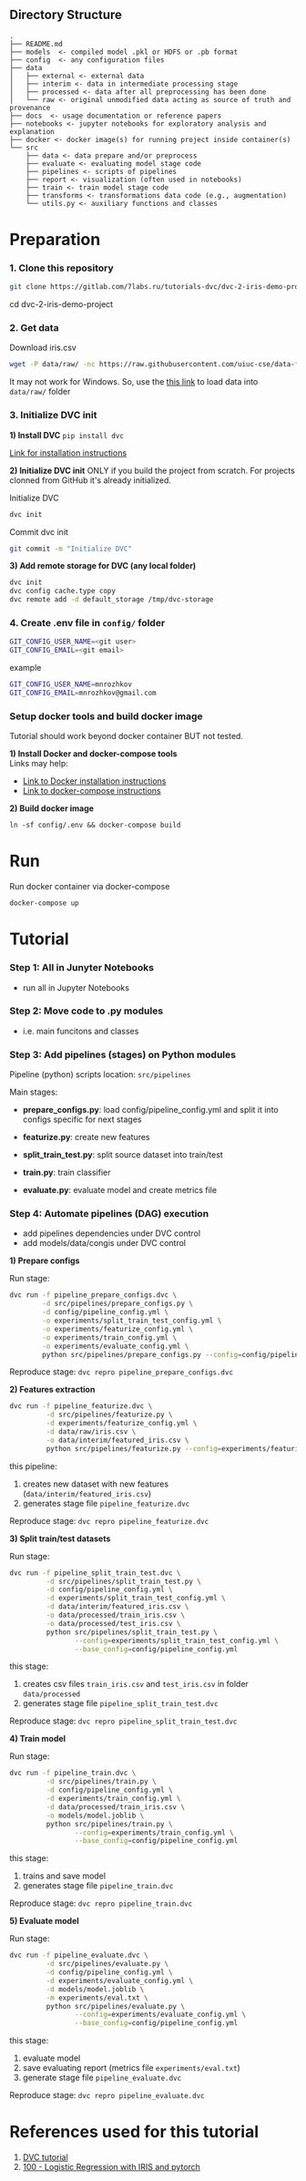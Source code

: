 Directory Structure
--------------------

    .
    ├── README.md
    ├── models  <- compiled model .pkl or HDFS or .pb format
    ├── config  <- any configuration files
    ├── data
    │   ├── external <- external data
    │   ├── interim <- data in intermediate processing stage
    │   ├── processed <- data after all preprocessing has been done
    │   └── raw <- original unmodified data acting as source of truth and provenance
    ├── docs  <- usage documentation or reference papers
    ├── notebooks <- jupyter notebooks for exploratory analysis and explanation 
    ├── docker <- docker image(s) for running project inside container(s)
    └── src
        ├── data <- data prepare and/or preprocess
        ├── evaluate <- evaluating model stage code 
        ├── pipelines <- scripts of pipelines
        ├── report <- visualization (often used in notebooks)
        ├── train <- train model stage code
        ├── transforms <- transformations data code (e.g., augmentation) 
        └── utils.py <- auxiliary functions and classes
        

# Preparation

### 1. Clone this repository

```bash
git clone https://gitlab.com/7labs.ru/tutorials-dvc/dvc-2-iris-demo-project.git
```

cd dvc-2-iris-demo-project

### 2. Get data

Download iris.csv

```bash
wget -P data/raw/ -nc https://raw.githubusercontent.com/uiuc-cse/data-fa14/gh-pages/data/iris.csv
```         

It may not work for Windows. So, use the [this link](https://raw.githubusercontent.com/uiuc-cse/data-fa14/gh-pages/data/iris.csv) 
to load data into `data/raw/` folder


### 3. Initialize DVC init 

__1) Install DVC__ 
`pip install dvc`

[Link for installation instructions](https://dvc.org/doc/get-started/install)

__2) Initialize DVC init__
ONLY if you build the project from scratch. For projects clonned from GitHub it's already initialized.

Initialize DVC 
```bash
dvc init
```

Commit dvc init

```bash
git commit -m "Initialize DVC"
``` 

__3) Add remote storage for DVC (any local folder)__
```bash
dvc init
dvc config cache.type copy
dvc remote add -d default_storage /tmp/dvc-storage
```

### 4. Create .env file in `config/` folder 
```bash
GIT_CONFIG_USER_NAME=<git user>
GIT_CONFIG_EMAIL=<git email>
```
   
example

```bash
GIT_CONFIG_USER_NAME=mnrozhkov
GIT_CONFIG_EMAIL=mnrozhkov@gmail.com
```
    
### Setup docker tools and build docker image 
Tutorial should work beyond docker container BUT not tested. 

__1) Install Docker and docker-compose tools__  
Links may help:

* [Link to Docker installation instructions](https://docs.docker.com/install/)
* [Link to docker-compose instructions](https://docs.docker.com/compose/install/)

__2) Build docker image__

    ln -sf config/.env && docker-compose build
  
# Run     
    
Run docker container via docker-compose  

    docker-compose up

# Tutorial 
    
### Step 1: All in Junyter Notebooks 
- run all in Jupyter Notebooks

### Step 2: Move code to .py modules
- i.e. main funcitons and classes 


### Step 3: Add pipelines (stages) on Python modules

Pipeline (python) scripts location: `src/pipelines`

Main stages:

* __prepare_configs.py__: load config/pipeline_config.yml and split it into configs specific for next stages

* __featurize.py__: create new features

* __split_train_test.py__: split source dataset into train/test

* __train.py__: train classifier 

* __evaluate.py__: evaluate model and create metrics file

    
### Step 4: Automate pipelines (DAG) execution  
- add pipelines dependencies under DVC control
- add models/data/congis under DVC control

__1) Prepare configs__

Run stage:
```bash
dvc run -f pipeline_prepare_configs.dvc \
        -d src/pipelines/prepare_configs.py \
        -d config/pipeline_config.yml \
        -o experiments/split_train_test_config.yml \
        -o experiments/featurize_config.yml \
        -o experiments/train_config.yml \
        -o experiments/evaluate_config.yml \
        python src/pipelines/prepare_configs.py --config=config/pipeline_config.yml
```

Reproduce stage: `dvc repro pipeline_prepare_configs.dvc`


__2) Features extraction__

```bash
dvc run -f pipeline_featurize.dvc \
         -d src/pipelines/featurize.py \
         -d experiments/featurize_config.yml \
         -d data/raw/iris.csv \
         -o data/interim/featured_iris.csv \
         python src/pipelines/featurize.py --config=experiments/featurize_config.yml
```


this pipeline:
1) creates new dataset with new features (`data/interim/featured_iris.csv`)
2) generates stage file `pipeline_featurize.dvc`

Reproduce stage: `dvc repro pipeline_featurize.dvc`

        
__3) Split train/test datasets__

Run stage:

```bash
dvc run -f pipeline_split_train_test.dvc \
         -d src/pipelines/split_train_test.py \
         -d config/pipeline_config.yml \
         -d experiments/split_train_test_config.yml \
         -d data/interim/featured_iris.csv \
         -o data/processed/train_iris.csv \
         -o data/processed/test_iris.csv \
         python src/pipelines/split_train_test.py \
                --config=experiments/split_train_test_config.yml \
                --base_config=config/pipeline_config.yml
```

this stage:

1) creates csv files `train_iris.csv` and `test_iris.csv` in folder `data/processed`
2) generates stage file `pipeline_split_train_test.dvc`        

Reproduce stage: `dvc repro pipeline_split_train_test.dvc`


__4) Train model__ 

Run stage:
```bash
dvc run -f pipeline_train.dvc \
         -d src/pipelines/train.py \
         -d config/pipeline_config.yml \
         -d experiments/train_config.yml \
         -d data/processed/train_iris.csv \
         -o models/model.joblib \
         python src/pipelines/train.py \
                --config=experiments/train_config.yml \
                --base_config=config/pipeline_config.yml
```


this stage:

1) trains and save model
2) generates stage file `pipeline_train.dvc`        

Reproduce stage: `dvc repro pipeline_train.dvc`


__5) Evaluate model__

Run stage:
```bash
dvc run -f pipeline_evaluate.dvc \
         -d src/pipelines/evaluate.py \
         -d config/pipeline_config.yml \
         -d experiments/evaluate_config.yml \
         -d models/model.joblib \
         -m experiments/eval.txt \
         python src/pipelines/evaluate.py \
                --config=experiments/evaluate_config.yml \
                --base_config=config/pipeline_config.yml
```    
    

this stage:

1) evaluate model
2) save evaluating report (metrics file `experiments/eval.txt`)
3) generate stage file `pipeline_evaluate.dvc`

Reproduce stage: `dvc repro pipeline_evaluate.dvc`



# References used for this tutorial

1) [DVC tutorial](https://dvc.org/doc/tutorial) 
2) [100 - Logistic Regression with IRIS and pytorch](https://www.xavierdupre.fr/app/ensae_teaching_cs/helpsphinx/notebooks/100_Logistic_IRIS.html) 